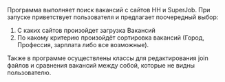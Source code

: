 Программа выполняет поиск вакансий с сайтов HH и SuperJob.
При запуске приветствует пользователя и предлагает поочередный выбор:
  1. С каких сайтов произойдет загрузка Вакансий
  2. По какому критерию произойдёт сортировка вакансий (Город, Профессия, зарплата либо все возможные).

Также в программе осуществлены классы для редактирования join файлов и сравнения вакансий между собой, которые не видны пользователю.
